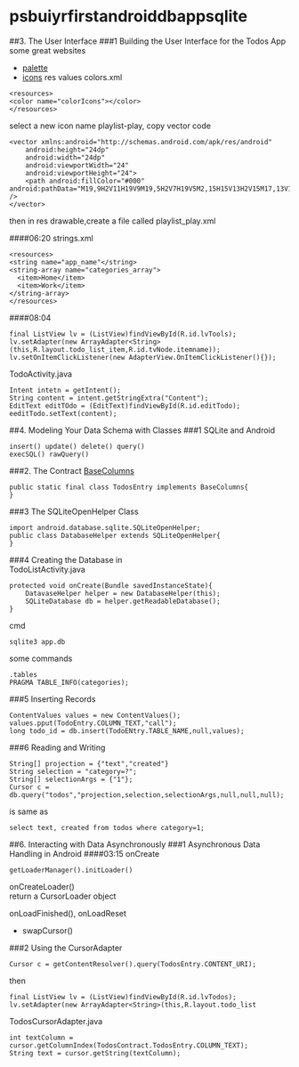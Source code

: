 # psbuiyrfirstandroiddbappsqlite
##3. The User Interface
###1 Building the User Interface for the Todos App
some great websites
- [palette](http://materialpalette.com)
- [icons](http://materialdesignicons.com)
res values colors.xml
```
<resources>
<color name="colorIcons"></color>
</resources>
```

select a new icon name playlist-play, copy vector code
```
<vector xmlns:android="http://schemas.android.com/apk/res/android"
    android:height="24dp"
    android:width="24dp"
    android:viewportWidth="24"
    android:viewportHeight="24">
    <path android:fillColor="#000" android:pathData="M19,9H2V11H19V9M19,5H2V7H19V5M2,15H15V13H2V15M17,13V19L22,16L17,13Z" />
</vector>
```
then in res drawable,create a file called playlist_play.xml


####06:20
strings.xml
```
<resources>
<string name="app_name"</string>
<string-array name="categories_array">
  <item>Home</item>
  <item>Work</item>
</string-array>
</resources>
```

####08:04
```
final ListView lv = (ListView)findViewById(R.id.lvTools);
lv.setAdapter(new ArrayAdapter<String>(this,R.layout.todo_list_item,R.id.tvNode.itemname));
lv.setOnItemClickListener(new AdapterView.OnItemClickListener(){});
```

TodoActivity.java
```
Intent intetn = getIntent();
String content = intent.getStringExtra("Content");
EditText editTOdo = (EditText)findViewById(R.id.editTodo);
eeditTodo.setText(content);
```

##4. Modeling Your Data Schema with Classes
###1 SQLite and Android
```
insert() update() delete() query()
execSQL() rawQuery()
```

###2. The Contract
[BaseColumns](https://developer.android.com/reference/android/provider/BaseColumns.html)
```
public static final class TodosEntry implements BaseColumns{
}
```

###3 The SQLiteOpenHelper Class
```
import android.database.sqlite.SQLiteOpenHelper;
public class DatabaseHelper extends SQLiteOpenHelper{
}
```

###4 Creating the Database
in  
TodoListActivity.java
```
protected void onCreate(Bundle savedInstanceState){
    DatavaseHelper helper = new DatabaseHelper(this);
    SQLiteDatabase db = helper.getReadableDatabase();
}
```
cmd
```
sqlite3 app.db
```
some commands
```
.tables
PRAGMA TABLE_INFO(categories);
```
###5 Inserting Records
```
ContentValues values = new ContentValues();
values.pput(TodoEntry.COLUMN_TEXT,"call");
long todo_id = db.insert(TodoENtry.TABLE_NAME,null,values);
```


###6 Reading and Writing
```
String[] projection = {"text","created"}
String selection = "category=?";
String[] selectionArgs = {"1"};
Cursor c = db.query("todos","projection,selection,selectionArgs,null,null,null);
```
is same as
```
select text, created from todos where category=1;
```
##6. Interacting with Data Asynchronously
###1 Asynchronous Data Handling in Android
####03:15
onCreate
```
getLoaderManager().initLoader()
```

onCreateLoader()  
return a CursorLoader object  

onLoadFinished(), onLoadReset
- swapCursor()  

###2 Using the CursorAdapter
```
Cursor c = getContentResolver().query(TodosEntry.CONTENT_URI);
```
then
```
final ListView lv = (ListView)findViewById(R.id.lvTodos);
lv.setAdapter(new ArrayAdapter<String>(this,R.layout.todo_list
```

TodosCursorAdapter.java
```
int textColumn = cursor.getColumnIndex(TodosContract.TodosEntry.COLUMN_TEXT);
String text = cursor.getString(textColumn);
```

